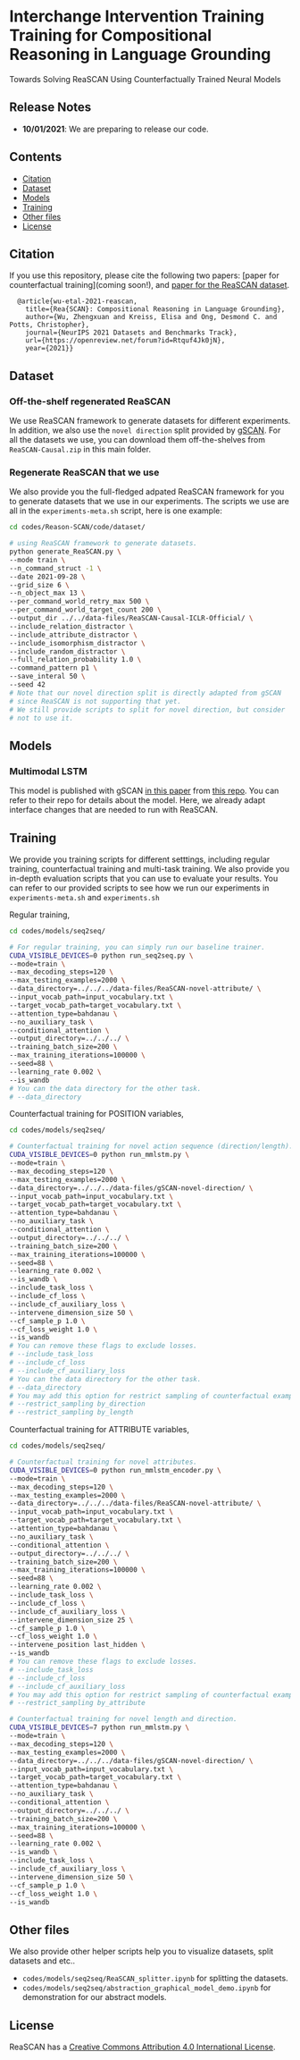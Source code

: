 # Interchange Intervention Training Training for Compositional Reasoning in Language Grounding
Towards Solving ReaSCAN Using Counterfactually Trained Neural Models

## Release Notes
* **10/01/2021**: We are preparing to release our code.

## Contents
* [Citation](#citation)
* [Dataset](#dataset)
* [Models](#models)
* [Training](#training)
* [Other files](#other-files)
* [License](#license)

## Citation
If you use this repository, please cite the following two papers: [paper for counterfactual training](coming soon!), and [paper for the ReaSCAN dataset](https://arxiv.org/abs/2109.08994).
```stex
  @article{wu-etal-2021-reascan,
    title={Rea{SCAN}: Compositional Reasoning in Language Grounding},
    author={Wu, Zhengxuan and Kreiss, Elisa and Ong, Desmond C. and Potts, Christopher},
    journal={NeurIPS 2021 Datasets and Benchmarks Track},
    url={https://openreview.net/forum?id=Rtquf4Jk0jN},
    year={2021}}
```

## Dataset

### Off-the-shelf regenerated ReaSCAN
We use ReaSCAN framework to generate datasets for different experiments. In addition, we also use the `novel direction` split provided by [gSCAN](https://github.com/LauraRuis/groundedSCAN). For all the datasets we use, you can download them off-the-shelves from `ReaSCAN-Causal.zip` in this main folder.

### Regenerate ReaSCAN that we use
We also provide you the full-fledged adpated ReaSCAN framework for you to generate datasets that we use in our experiments. The scripts we use are all in the `experiments-meta.sh` script, here is one example:
```bash
cd codes/Reason-SCAN/code/dataset/

# using ReaSCAN framework to generate datasets.
python generate_ReaSCAN.py \
--mode train \
--n_command_struct -1 \
--date 2021-09-28 \
--grid_size 6 \
--n_object_max 13 \
--per_command_world_retry_max 500 \
--per_command_world_target_count 200 \
--output_dir ../../data-files/ReaSCAN-Causal-ICLR-Official/ \
--include_relation_distractor \
--include_attribute_distractor \
--include_isomorphism_distractor \
--include_random_distractor \
--full_relation_probability 1.0 \
--command_pattern p1 \
--save_interal 50 \
--seed 42
# Note that our novel direction split is directly adapted from gSCAN
# since ReaSCAN is not supporting that yet.
# We still provide scripts to split for novel direction, but consider
# not to use it.
```

## Models

### Multimodal LSTM

This model is published with gSCAN [in this paper](https://arxiv.org/abs/2003.05161) from [this repo](https://github.com/LauraRuis/multimodal_seq2seq_gSCAN). You can refer to their repo for details about the model. Here, we already adapt interface changes that are needed to run with ReaSCAN.

## Training

We provide you training scripts for different setttings, including regular training, counterfactual training and multi-task training. We also provide you in-depth evaluation scripts that you can use to evaluate your results. You can refer to our provided scripts to see how we run our experiments in `experiments-meta.sh` and `experiments.sh`

Regular training,
```bash
cd codes/models/seq2seq/

# For regular training, you can simply run our baseline trainer.
CUDA_VISIBLE_DEVICES=0 python run_seq2seq.py \
--mode=train \
--max_decoding_steps=120 \
--max_testing_examples=2000 \
--data_directory=../../../data-files/ReaSCAN-novel-attribute/ \
--input_vocab_path=input_vocabulary.txt \
--target_vocab_path=target_vocabulary.txt \
--attention_type=bahdanau \
--no_auxiliary_task \
--conditional_attention \
--output_directory=../../../ \
--training_batch_size=200 \
--max_training_iterations=100000 \
--seed=88 \
--learning_rate 0.002 \
--is_wandb
# You can the data directory for the other task.
# --data_directory
```

Counterfactual training for POSITION variables,
```bash
cd codes/models/seq2seq/

# Counterfactual training for novel action sequence (direction/length).
CUDA_VISIBLE_DEVICES=0 python run_mmlstm.py \
--mode=train \
--max_decoding_steps=120 \
--max_testing_examples=2000 \
--data_directory=../../../data-files/gSCAN-novel-direction/ \
--input_vocab_path=input_vocabulary.txt \
--target_vocab_path=target_vocabulary.txt \
--attention_type=bahdanau \
--no_auxiliary_task \
--conditional_attention \
--output_directory=../../../ \
--training_batch_size=200 \
--max_training_iterations=100000 \
--seed=88 \
--learning_rate 0.002 \
--is_wandb \
--include_task_loss \
--include_cf_loss \
--include_cf_auxiliary_loss \
--intervene_dimension_size 50 \
--cf_sample_p 1.0 \
--cf_loss_weight 1.0 \
--is_wandb
# You can remove these flags to exclude losses.
# --include_task_loss
# --include_cf_loss
# --include_cf_auxiliary_loss
# You can the data directory for the other task.
# --data_directory
# You may add this option for restrict sampling of counterfactual example pairs.
# --restrict_sampling by_direction
# --restrict_sampling by_length
```

Counterfactual training for ATTRIBUTE variables,
```bash
cd codes/models/seq2seq/

# Counterfactual training for novel attributes.
CUDA_VISIBLE_DEVICES=0 python run_mmlstm_encoder.py \
--mode=train \
--max_decoding_steps=120 \
--max_testing_examples=2000 \
--data_directory=../../../data-files/ReaSCAN-novel-attribute/ \
--input_vocab_path=input_vocabulary.txt \
--target_vocab_path=target_vocabulary.txt \
--attention_type=bahdanau \
--no_auxiliary_task \
--conditional_attention \
--output_directory=../../../ \
--training_batch_size=200 \
--max_training_iterations=100000 \
--seed=88 \
--learning_rate 0.002 \
--include_task_loss \
--include_cf_loss \
--include_cf_auxiliary_loss \
--intervene_dimension_size 25 \
--cf_sample_p 1.0 \
--cf_loss_weight 1.0 \
--intervene_position last_hidden \
--is_wandb
# You can remove these flags to exclude losses.
# --include_task_loss
# --include_cf_loss
# --include_cf_auxiliary_loss
# You may add this option for restrict sampling of counterfactual example pairs.
# --restrict_sampling by_attribute

# Counterfactual training for novel length and direction.
CUDA_VISIBLE_DEVICES=7 python run_mmlstm.py \
--mode=train \
--max_decoding_steps=120 \
--max_testing_examples=2000 \
--data_directory=../../../data-files/gSCAN-novel-direction/ \
--input_vocab_path=input_vocabulary.txt \
--target_vocab_path=target_vocabulary.txt \
--attention_type=bahdanau \
--no_auxiliary_task \
--conditional_attention \
--output_directory=../../../ \
--training_batch_size=200 \
--max_training_iterations=100000 \
--seed=88 \
--learning_rate 0.002 \
--is_wandb \
--include_task_loss \
--include_cf_auxiliary_loss \
--intervene_dimension_size 50 \
--cf_sample_p 1.0 \
--cf_loss_weight 1.0 \
--is_wandb
```

## Other files
We also provide other helper scripts help you to visualize datasets, split datasets and etc..
* `codes/models/seq2seq/ReaSCAN_splitter.ipynb` for splitting the datasets.
* `codes/models/seq2seq/abstraction_graphical_model_demo.ipynb` for demonstration for our abstract models.

## License

ReaSCAN has a [Creative Commons Attribution 4.0 International License](https://creativecommons.org/licenses/by/4.0/).


